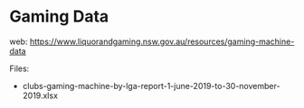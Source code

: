 # Gaming Data

web: https://www.liquorandgaming.nsw.gov.au/resources/gaming-machine-data

Files:
- clubs-gaming-machine-by-lga-report-1-june-2019-to-30-november-2019.xlsx
